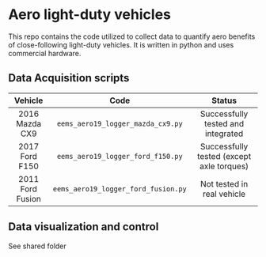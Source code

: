 # Aero light-duty vehicles

This repo contains the code utilized to collect data to quantify aero benefits of close-following light-duty vehicles.
It is written in python and uses commercial hardware.

## Data Acquisition scripts

|      Vehicle     |                Code               |                   Status                  |
|:----------------:|:---------------------------------:|:-----------------------------------------:|
|  2016 Mazda CX9  |  ```eems_aero19_logger_mazda_cx9.py```  |     Successfully tested and integrated    |
|  2017 Ford F150  |  ```eems_aero19_logger_ford_f150.py```  | Successfully tested (except axle torques) |
| 2011 Ford Fusion | ```eems_aero19_logger_ford_fusion.py``` |         Not tested in real vehicle        |

## Data visualization and control

See shared folder
